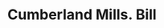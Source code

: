 ---
doi: 10.7916/D8H433K2
date_other: '1870'
date_other_textual: 1870-1879
form: printed ephemera
genre:
- Invoices
name:
- Cumberland Mills
object_in_context_url: https://biggert.cul.columbia.edu/items/view/ave_biggert_01181
subject_hierarchical_geographic:
- Oswego, New York, United States
subject_name:
- Cumberland Mills
title: Cumberland Mills. Bill
sort_title: Cumberland Mills. Bill
call_number: ave_biggert_01181
coordinates:
- 43.45472222222222,-76.50666666666666
pid: ave_biggert_01181
identifiers: ave_biggert_01181
permalink: /biggert/ave_biggert_01181/
layout: iiif-image-page
---